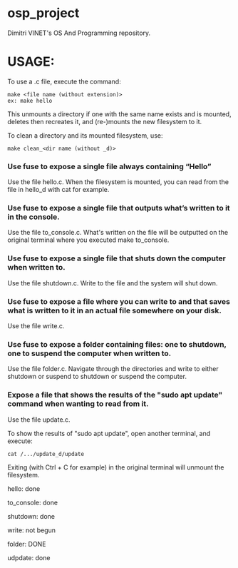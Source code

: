 # osp_project

Dimitri VINET's OS And Programming repository.


# USAGE:

To use a .c file, execute the command:

    make <file name (without extension)>
    ex: make hello

This unmounts a directory if one with the same name exists and is mounted, deletes then recreates it, and (re-)mounts the new filesystem to it.

To clean a directory and its mounted filesystem, use:

    make clean_<dir name (without _d)>

### Use fuse to expose a single file always containing “Hello”

Use the file hello.c. When the filesystem is mounted, you can read from the file in hello_d with cat for example.

### ​ Use fuse to expose a single file that outputs what’s written to it in the console.

Use the file to_console.c. What's written on the file will be outputted on the original terminal where you executed make to_console.

### Use fuse to expose a single file that shuts down the computer when written to.

Use the file shutdown.c. Write to the file and the system will shut down.

### Use fuse to expose a file where you can write to and that saves what is written to it in an actual file somewhere on your disk.

Use the file write.c.

### Use fuse to expose a folder containing files: one to shutdown, one to suspend the computer when written to.

Use the file folder.c. Navigate through the directories and write to either shutdown or suspend to shutdown or suspend the computer.
    
### Expose a file that shows the results of the "sudo apt update" command when wanting to read from it.

Use the file update.c.
    
To show the results of "sudo apt update", open another terminal, and execute:

    cat /.../update_d/update

Exiting (with Ctrl + C for example) in the original terminal will unmount the filesystem.
    

    
hello: done

to_console: done

shutdown: done

write: not begun

folder: DONE

udpdate: done

